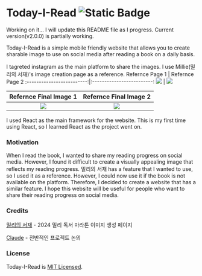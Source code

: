 # Today-I-Read ![Static Badge](https://img.shields.io/badge/in%20progress-red)

Working on it... I will update this README file as I progress.
Current version(v2.0.0) is partially working. 

Today-I-Read is a simple mobile friendly website that allows you to create sharable image to use on social media after reading a book on a daily basis. 

I tagreted instagram as the main platform to share the images. I use Millie(밀리의 서재)'s image creation page as a reference.
Refernce Page 1            |  Refernce Page 2
:-------------------------:|:-------------------------:
![](https://github.com/user-attachments/assets/795e3322-2719-4884-86f3-2da53ef4f639)  |  ![](https://github.com/user-attachments/assets/c87827a6-e49f-4ad0-9acb-0b0cdc41188a)

Refernce Final Image 1            |  Refernce Final Image 2
:-------------------------:|:-------------------------:
![](https://github.com/user-attachments/assets/e35b5c20-9c4f-44e7-862e-3c74fb452f14)  |  ![](https://github.com/user-attachments/assets/993805c4-8e6d-4059-8f05-c6310abb697e)

I used React as the main framework for the website. This is my first time using React, so I learned React as the project went on.

### Motivation
When I read the book, I wanted to share my reading progress on social media. However, I found it difficult to create a visually appealing image that reflects my reading progress. 밀리의 서재 has a feature that I wanted to use, so I used it as a reference. However, I could now use it if the book is not available on the platform. Therefore, I decided to create a website that has a similar feature. I hope this website will be useful for people who want to share their reading progress on social media.


### Credits
[밀리의 서재](https://www.millie.co.kr/) - 2024 밀리 독서 마라톤 이미지 생성 페이지

[Claude](https://claude.ai/) - 전반적인 프로젝트 논의

### License
Today-I-Read is [MIT Licensed](./LICENSE).
